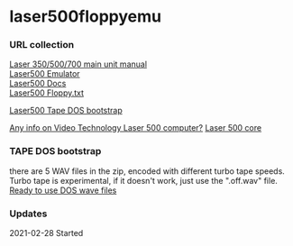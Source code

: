 # laser500floppyemu  

### URL collection  
[Laser 350/500/700 main unit manual](https://github.com/nippur72/laser500emu/blob/gh-pages/docs/main_unit_manual.pdf)  
[Laser500 Emulator](https://github.com/nippur72/laser500emu)  
[Laser500 Docs](https://github.com/Bonstra/laser500-doc)  
[Laser500 Floppy.txt](https://github.com/Bonstra/laser500-doc/blob/master/floppy.txt)  

[Laser500 Tape DOS bootstrap](https://github.com/nippur72/laser500emu/tree/gh-pages/software/tape-dos-bootstraper)  

[Any info on Video Technology Laser 500 computer?](https://atariage.com/forums/topic/187667-any-info-on-video-technology-laser-500-computer/)
[Laser 500 core](https://www.atari-forum.com/viewtopic.php?t=36757)

### TAPE DOS bootstrap  
there are 5 WAV files in the zip, encoded with different turbo tape speeds. Turbo tape is experimental, if it doesn't work, just use the ".off.wav" file.  
[Ready to use DOS wave files](https://github.com/nippur72/laser500emu/blob/gh-pages/software/tape-dos-bootstraper/tapedos.wav.zip)  


### Updates
2021-02-28 Started  
